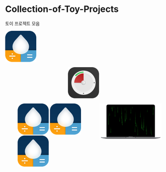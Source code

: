 # Collection-of-Toy-Projects
토이 프로젝트 모음

[<img src="./images/AppIcon.png" width="100">](https://apps.apple.com/app/id1574452904)
[<p align="center"><img src="./images/miniTimer.png" width="100"></p>](https://apps.apple.com/app/id1618148240)
[<img src="./images/free-matrix-air-mini.png" width="200" align="right">](https://mulgrim.com/free/)


<figure class="third">
    <img src="./images/AppIcon.png" width="100">
    <img src="./images/AppIcon.png" width="100">
    <img src="./images/AppIcon.png" width="100">
<figure>
